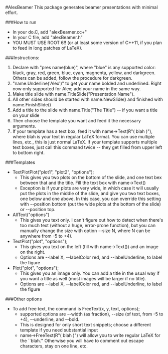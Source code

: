 #AlexBeamer
This package generates beamer presentations with minimal effort.

###How to run
  - In your do.C, add "alexBeamer.cc+"
  - In your C file, add "alexBeamer.h"
  - YOU MUST USE ROOT 6!! (or at least some version of C++11, if you plan to feed in long patches of LaTeX).  

###Instructions:
  1. Declare with "pres name(blue)", where "blue" is any supported color: black, gray, red, green, blue, cyan, magnenta, yellow, and darkgreen.  Others can be added, follow the procedure for darkgreen.
  2. "name.Underline('Alex')" to get your name bolded and underlined.  Right now only supported for Alex; add your name in the same way.
  3.  Make title slide with name.TitleSlide("Presentation Name").
  4.  All other sides should be started with name.NewSlide() and finished with name.FinishSlide()
  5.  Add a title to the slide with name.Title("The Title") -- if you want a title on your slide
  5.  Then choose the template you want and feed it the necessary arguments.
  6.  If your template has a text box, feed it with name->Text(R"(  blah  )"), where blah is your text in regular LaTeX format.  You can use multiple lines, etc., this is just normal LaTeX.  If your template supports multiple text boxes, just call this command twice -- they get filled from upper left to bottom right.

###Templates
  - TextPlotPlot("plot1", "plot2", "options");
    - This gives you two plots on the bottom of the slide, and one text bex between that and the title.  Fill the text box with name->Text()
    - Exception is if your plots are very wide, in which case it will usually put the plots in the middle of the slide, and give you two text boxes, one below and one above.  In this case, you can override this setting with --position bottom (put the wide plots at the bottom of the slide) or --position top. 
  - AllText("options")
    - This gives you text only.  I can't figure out how to detect when there's too much text (without a huge, error-prone function), but you can manually change the size with option --size N, where N can be anywhere from -5 to +4).
  - TextPlot("plot", "options"); 
    - This gives you text on the left (fill with name->Text()) and an image on the right.  
    - Options are --label X, --labelColor red, and --labelUnderline, to label the figure
  - Plot("plot", "options"); 
    - This gives you an image only.  You can add a title in the usual way if you want a title as well (most images will be larger if no title).
    - Options are --label X, --labelColor red, and --labelUnderline, to label the figure

###Other options
  - To add free text, the command is FreeText(x, y, text, options); 
    - supported options are --width (as fraction), --size (of text, from -5 to +4), --underline, and --bold.  
    - This is designed for only short text snippets; choose a different template if you need substantial input
    - name->FreeText(R"( blah )") will allow you to write regular LaTeX  for the ``blah.'' Otherwise you will have to comment out escape characters, stay on one line, etc.
